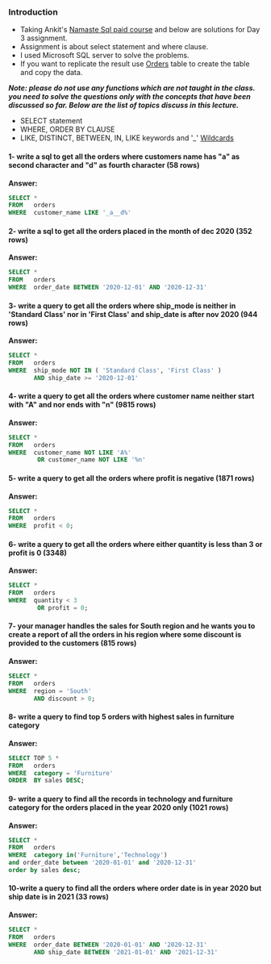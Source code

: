 ### Introduction ###

 - Taking Ankit's [Namaste Sql paid course](https://www.namastesql.com/s/courses/6301f405e4b0238f71788354/take) and below are solutions for Day 3 assignment.
 - Assignment is about select statement and where clause.
 - I used Microsoft SQL server to solve the problems.
 - If you want to replicate the result use [Orders](https://raw.githubusercontent.com/mayankdubey1996/namaste_sql_assignment/main/day_3/orders_table_create_inserts.sql) table to create the table and copy the data.  

***Note: please do not use any functions which are not taught in the class. you need to solve the questions only with the concepts that have been discussed so far. Below are the list of topics discuss in this lecture.***
 - SELECT statement
 - WHERE, ORDER BY CLAUSE
 - LIKE, DISTINCT, BETWEEN, IN, LIKE keywords and '_' [Wildcards](https://www.w3schools.com/sql/sql_wildcards.asp)


#### 1- write a sql to get all the orders where customers name has "a" as second character and "d" as fourth character (58 rows)

**Answer:**

````sql
SELECT *
FROM   orders
WHERE  customer_name LIKE '_a__d%' 
````


#### 2- write a sql to get all the orders placed in the month of dec 2020 (352 rows) 

**Answer:**

````sql
SELECT *
FROM   orders
WHERE  order_date BETWEEN '2020-12-01' AND '2020-12-31' 
````


#### 3- write a query to get all the orders where ship_mode is neither in 'Standard Class' nor in 'First Class' and ship_date is after nov 2020 (944 rows)

**Answer:**

````sql
SELECT *
FROM   orders
WHERE  ship_mode NOT IN ( 'Standard Class', 'First Class' )
       AND ship_date >= '2020-12-01' 
````


#### 4- write a query to get all the orders where customer name neither start with "A" and nor ends with "n" (9815 rows)

**Answer:**

````sql
SELECT *
FROM   orders
WHERE  customer_name NOT LIKE 'A%'
        OR customer_name NOT LIKE '%n' 
````

#### 5- write a query to get all the orders where profit is negative (1871 rows)

**Answer:**

````sql
SELECT *
FROM   orders
WHERE  profit < 0; 
````

#### 6- write a query to get all the orders where either quantity is less than 3 or profit is 0 (3348)

**Answer:**

````sql
SELECT *
FROM   orders
WHERE  quantity < 3
        OR profit = 0; 
````

#### 7- your manager handles the sales for South region and he wants you to create a report of all the orders in his region where some discount is provided to the customers (815 rows)

**Answer:**

````sql
SELECT *
FROM   orders
WHERE  region = 'South'
       AND discount > 0; 
````

#### 8- write a query to find top 5 orders with highest sales in furniture category 

**Answer:**

````sql
SELECT TOP 5 *
FROM   orders
WHERE  category = 'Furniture'
ORDER  BY sales DESC; 
````

#### 9- write a query to find all the records in technology and furniture category for the orders placed in the year 2020 only (1021 rows)

**Answer:**

````sql
SELECT *
FROM   orders
WHERE  category in('Furniture','Technology') 
and order_date between '2020-01-01' and '2020-12-31' 
order by sales desc;
````


#### 10-write a query to find all the orders where order date is in year 2020 but ship date is in 2021 (33 rows)

**Answer:**

````sql
SELECT *
FROM   orders
WHERE  order_date BETWEEN '2020-01-01' AND '2020-12-31'
       AND ship_date BETWEEN '2021-01-01' AND '2021-12-31' 
````
